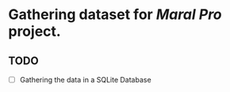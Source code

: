 # Gathering dataset for _Maral Pro_ project.

## TODO 

- [ ] Gathering the data in a SQLite Database